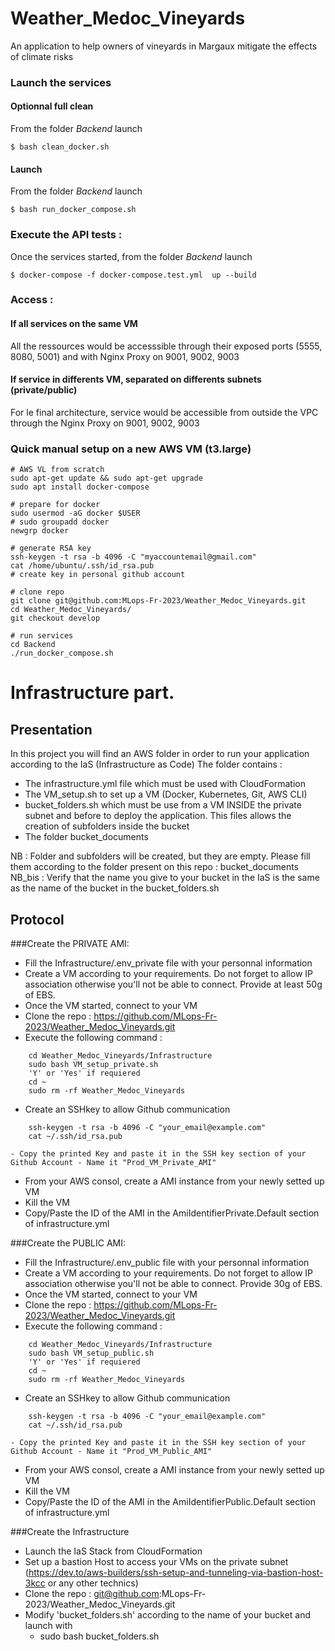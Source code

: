 # Weather_Medoc_Vineyards
An application to help owners of vineyards in Margaux mitigate the effects of climate risks

### Launch the services

#### Optionnal full clean
From the folder *Backend* launch

`$ bash clean_docker.sh`

#### Launch
From the folder *Backend* launch

`$ bash run_docker_compose.sh`

### Execute the API tests : 
Once the services started, from the folder *Backend* launch

`$ docker-compose -f docker-compose.test.yml  up --build`

### Access :

#### If all services on the same VM
All the ressources would be accesssible through their exposed ports (5555, 8080, 5001) and with Nginx Proxy on 9001, 9002, 9003

#### If service in differents VM, separated on differents subnets (private/public)
For le final architecture, service would be accessible from outside the VPC through the Nginx Proxy on 9001, 9002, 9003

### Quick manual setup on a new AWS VM (t3.large)
```
# AWS VL from scratch
sudo apt-get update && sudo apt-get upgrade 
sudo apt install docker-compose

# prepare for docker 
sudo usermod -aG docker $USER
# sudo groupadd docker
newgrp docker

# generate RSA key
ssh-keygen -t rsa -b 4096 -C "myaccountemail@gmail.com"
cat /home/ubuntu/.ssh/id_rsa.pub
# create key in personal github account

# clone repo
git clone git@github.com:MLops-Fr-2023/Weather_Medoc_Vineyards.git
cd Weather_Medoc_Vineyards/
git checkout develop

# run services
cd Backend
./run_docker_compose.sh
```

# Infrastructure part.

## Presentation

In this project you will find an AWS folder in order to run your application according to the IaS (Infrastructure as Code)
The folder contains :
- The infrastructure.yml file which must be used with CloudFormation
- The VM_setup.sh to set up a VM (Docker, Kubernetes, Git, AWS CLI)
- bucket_folders.sh which must be use from a VM INSIDE the private subnet and before to deploy the application. This files allows the creation of subfolders inside the bucket
- The folder bucket_documents

NB : Folder and subfolders will be created, but they are empty. Please fill them according to the folder present on this repo : bucket_documents
NB_bis : Verify that the name you give to your bucket in the IaS is the same as the name of the bucket in the bucket_folders.sh

## Protocol


###Create the PRIVATE AMI:
- Fill the Infrastructure/.env_private file with your personnal information
- Create a VM according to your requirements. Do not forget to allow IP association otherwise you'll not be able to connect. Provide at least 50g of EBS.
- Once the VM started, connect to your VM
- Clone the repo : https://github.com/MLops-Fr-2023/Weather_Medoc_Vineyards.git
- Execute the following command :
```
    cd Weather_Medoc_Vineyards/Infrastructure
    sudo bash VM_setup_private.sh
    'Y' or 'Yes' if requiered
    cd ~
    sudo rm -rf Weather_Medoc_Vineyards
```
- Create an SSHkey to allow Github communication
```
    ssh-keygen -t rsa -b 4096 -C "your_email@example.com"
    cat ~/.ssh/id_rsa.pub
```
    
    - Copy the printed Key and paste it in the SSH key section of your Github Account - Name it "Prod_VM_Private_AMI"
- From your AWS consol, create a AMI instance from your newly setted up VM
- Kill the VM
- Copy/Paste the ID of the AMI in the AmiIdentifierPrivate.Default section of infrastructure.yml


###Create the PUBLIC AMI:
- Fill the Infrastructure/.env_public file with your personnal information
- Create a VM according to your requirements. Do not forget to allow IP association otherwise you'll not be able to connect. Provide 30g of EBS.
- Once the VM started, connect to your VM
- Clone the repo : https://github.com/MLops-Fr-2023/Weather_Medoc_Vineyards.git
- Execute the following command :
```
    cd Weather_Medoc_Vineyards/Infrastructure
    sudo bash VM_setup_public.sh
    'Y' or 'Yes' if requiered
    cd ~
    sudo rm -rf Weather_Medoc_Vineyards
```
- Create an SSHkey to allow Github communication
```
    ssh-keygen -t rsa -b 4096 -C "your_email@example.com"
    cat ~/.ssh/id_rsa.pub
```

    - Copy the printed Key and paste it in the SSH key section of your Github Account - Name it "Prod_VM_Public_AMI"
- From your AWS consol, create a AMI instance from your newly setted up VM
- Kill the VM
- Copy/Paste the ID of the AMI in the AmiIdentifierPublic.Default section of infrastructure.yml


###Create the Infrastructure
- Launch the IaS Stack from CloudFormation
- Set up a bastion Host to access your VMs on the private subnet (https://dev.to/aws-builders/ssh-setup-and-tunneling-via-bastion-host-3kcc or any other technics)
- Clone the repo : git@github.com:MLops-Fr-2023/Weather_Medoc_Vineyards.git
- Modify 'bucket_folders.sh' according to the name of your bucket and launch with
    - sudo bash bucket_folders.sh



